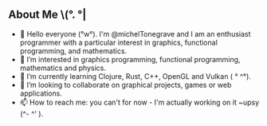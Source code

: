 ## About Me  \\(°. °|

- 👋 Hello everyone (°w°). I'm @michelTonegrave and I am an enthusiast programmer with a particular interest in graphics, functional programming, and mathematics.
- 👀 I’m interested in graphics programming, functional programming, mathematics and physics.
- 🌱 I’m currently learning Clojure, Rust, C++, OpenGL and Vulkan ( ° ^°).
- 💞️ I’m looking to collaborate on graphical projects, games or web applications.
- 📫 How to reach me: you can't for now - I'm actually working on it ~upsy (^- ^' ). 


<!---
michealTonegrave/michealTonegrave is a ✨ special ✨ repository because its `README.md` (this file) appears on your GitHub profile.
You can click the Preview link to take a look at your changes.
--->
